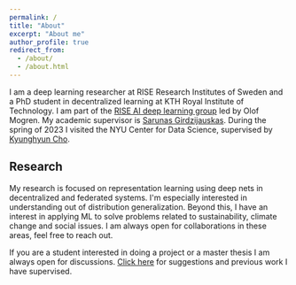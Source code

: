 ```yaml
---
permalink: /
title: "About"
excerpt: "About me"
author_profile: true
redirect_from: 
  - /about/
  - /about.html
---
```


I am a deep learning researcher at RISE Research Institutes of Sweden and a PhD student in decentralized learning at KTH Royal Institute of Technology. I am part of the [RISE AI deep learning group](http://mogren.one/group/) led by Olof Mogren. My academic supervisor is [Sarunas Girdzijauskas](https://www.kth.se/profile/sarunasg). During the spring of 2023 I visited the NYU Center for Data Science, supervised by [Kyunghyun Cho](https://kyunghyuncho.me/).

## Research

My research is focused on representation learning using deep nets in decentralized and federated systems. I'm especially interested in understanding out of distribution generalization. Beyond this, I have an interest in applying ML to solve problems related to sustainability, climate change and social issues. I am always open for collaborations in these areas, feel free to reach out.

If you are a student interested in doing a project or a master thesis I am always open for discussions. [Click here](https://edvinli.github.io/students/) for suggestions and previous work I have supervised.
